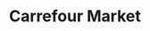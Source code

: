 ---
title: "Carrefour Market"
url: /paris/carrefour-market-boulevard-de-charonne/
shop: supermarché
---